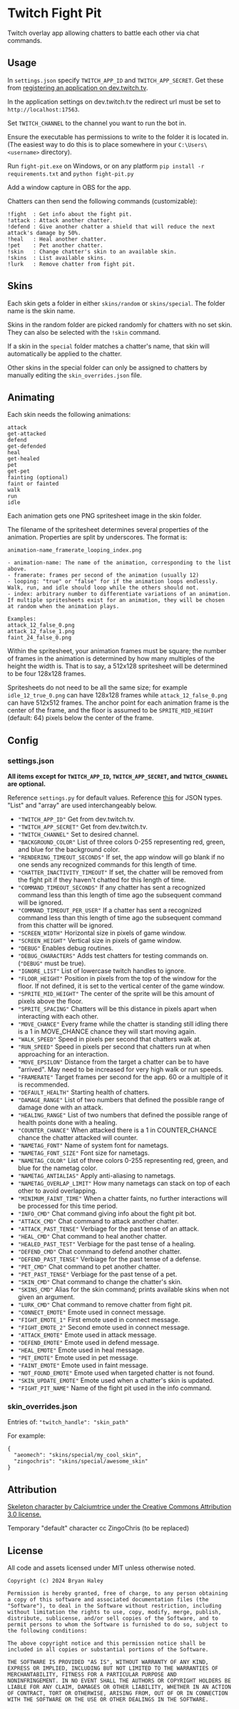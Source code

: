 # Twitch Fight Pit

Twitch overlay app allowing chatters to battle each other via chat commands.

## Usage

In `settings.json` specify `TWITCH_APP_ID` and `TWITCH_APP_SECRET`. Get these from [registering an application on dev.twitch.tv](https://dev.twitch.tv/docs/authentication/register-app/).

In the application settings on dev.twitch.tv the redirect url must be set to `http://localhost:17563`.

Set `TWITCH_CHANNEL` to the channel you want to run the bot in.

Ensure the executable has permissions to write to the folder it is located in. (The easiest way to do this is to place somewhere in your `C:\Users\<username>` directory).

Run `fight-pit.exe` on Windows, or on any platform `pip install -r requirements.txt` and `python fight-pit.py`

Add a window capture in OBS for the app.

Chatters can then send the following commands (customizable):
```
!fight  : Get info about the fight pit.
!attack : Attack another chatter.
!defend : Give another chatter a shield that will reduce the next attack's damage by 50%.
!heal   : Heal another chatter.
!pet    : Pet another chatter.
!skin   : Change chatter's skin to an available skin.
!skins  : List available skins.
!lurk   : Remove chatter from fight pit.
```

## Skins

Each skin gets a folder in either `skins/random` or `skins/special`. The folder name is the skin name.

Skins in the random folder are picked randomly for chatters with no set skin. They can also be selected with the `!skin` command.

If a skin in the `special` folder matches a chatter's name, that skin will automatically be applied to the chatter.

Other skins in the special folder can only be assigned to chatters by manually editing the `skin_overrides.json` file.

## Animating

Each skin needs the following animations:
```
attack
get-attacked
defend
get-defended
heal
get-healed
pet
get-pet
fainting (optional)
faint or fainted
walk
run
idle
```
Each animation gets one PNG spritesheet image in the skin folder.

The filename of the spritesheet determines several properties of the animation. Properties are split by underscores. The format is:
```
animation-name_framerate_looping_index.png

- animation-name: The name of the animation, corresponding to the list above.
- framerate: frames per second of the animation (usually 12)
- looping: "true" or "false" for if the animation loops endlessly. Walk, run, and idle should loop while the others should not.
- index: arbitrary number to differentiate variations of an animation. If multiple spritesheets exist for an animation, they will be chosen at random when the animation plays.

Examples:
attack_12_false_0.png
attack_12_false_1.png
faint_24_false_0.png
```

Within the spritesheet, your animation frames must be square; the number of frames in the animation is determined by how many multiples of the height the width is. That is to say, a 512x128 spritesheet will be determined to be four 128x128 frames.

Spritesheets do not need to be all the same size; for example `idle_12_true_0.png` can have 128x128 frames while `attack_12_false_0.png` can have 512x512 frames. The anchor point for each animation frame is the center of the frame, and the floor is assumed to be `SPRITE_MID_HEIGHT` (default: 64) pixels below the center of the frame.

## Config

### settings.json

**All items except for `TWITCH_APP_ID`, `TWITCH_APP_SECRET`, and `TWITCH_CHANNEL` are optional.**

Reference `settings.py` for default values. Reference [this](https://www.w3schools.com/js/js_json_datatypes.asp) for JSON types. "List" and "array" are used interchangeably below.

- `"TWITCH_APP_ID"` Get from dev.twitch.tv.
- `"TWITCH_APP_SECRET"` Get from dev.twitch.tv.
- `"TWITCH_CHANNEL"` Set to desired channel.
- `"BACKGROUND_COLOR"` List of three colors 0-255 representing red, green, and blue for the background color.
- `"RENDERING_TIMEOUT_SECONDS"` If set, the app window will go blank if no one sends any recognized commands for this length of time.
- `"CHATTER_INACTIVITY_TIMEOUT"` If set, the chatter will be removed from the fight pit if they haven't chatted for this length of time.
- `"COMMAND_TIMEOUT_SECONDS"` If any chatter has sent a recognized command less than this length of time ago the subsequent command will be ignored.
- `"COMMAND_TIMEOUT_PER_USER"` If a chatter has sent a recognized command less than this length of time ago the subsequent command from this chatter will be ignored.
- `"SCREEN_WIDTH"` Horizontal size in pixels of game window.
- `"SCREEN_HEIGHT"` Vertical size in pixels of game window.
- `"DEBUG"` Enables debug routines.
- `"DEBUG_CHARACTERS"` Adds test chatters for testing commands on. (`"DEBUG"` must be true).
- `"IGNORE_LIST"` List of lowercase twitch handles to ignore.
- `"FLOOR_HEIGHT"` Position in pixels from the top of the window for the floor. If not defined, it is set to the vertical center of the game window.
- `"SPRITE_MID_HEIGHT"` The center of the sprite will be this amount of pixels above the floor.
- `"SPRITE_SPACING"` Chatters will be this distance in pixels apart when interacting with each other.
- `"MOVE_CHANCE"` Every frame while the chatter is standing still idling there is a 1 in MOVE_CHANCE chance they will start moving again.
- `"WALK_SPEED"` Speed in pixels per second that chatters walk at.
- `"RUN_SPEED"` Speed in pixels per second that chatters run at when approaching for an interaction.
- `"MOVE_EPSILON"` Distance from the target a chatter can be to have "arrived". May need to be increased for very high walk or run speeds.
- `"FRAMERATE"` Target frames per second for the app. 60 or a multiple of it is recommended.
- `"DEFAULT_HEALTH"` Starting health of chatters.
- `"DAMAGE_RANGE"` List of two numbers that defined the possible range of damage done with an attack.
- `"HEALING_RANGE"` List of two numbers that defined the possible range of health points done with a healing.
- `"COUNTER_CHANCE"` When attacked there is a 1 in COUNTER_CHANCE chance the chatter attacked will counter.
- `"NAMETAG_FONT"` Name of system font for nametags.
- `"NAMETAG_FONT_SIZE"` Font size for nametags.
- `"NAMETAG_COLOR"` List of three colors 0-255 representing red, green, and blue for the nametag color.
- `"NAMETAG_ANTIALIAS"` Apply anti-aliasing to nametags.
- `"NAMETAG_OVERLAP_LIMIT"` How many nametags can stack on top of each other to avoid overlapping.
- `"MINIMUM_FAINT_TIME"` When a chatter faints, no further interactions will be processed for this time period.
- `"INFO_CMD"` Chat command giving info about the fight pit bot.
- `"ATTACK_CMD"` Chat command to attack another chatter.
- `"ATTACK_PAST_TENSE"` Verbiage for the past tense of an attack.
- `"HEAL_CMD"` Chat command to heal another chatter.
- `"HEALED_PAST_TEST"` Verbiage for the past tense of a healing.
- `"DEFEND_CMD"` Chat command to defend another chatter.
- `"DEFEND_PAST_TENSE"` Verbiage for the past tense of a defense.
- `"PET_CMD"` Chat command to pet another chatter.
- `"PET_PAST_TENSE"` Verbiage for the past tense of a pet.
- `"SKIN_CMD"` Chat command to change the chatter's skin.
- `"SKINS_CMD"` Alias for the skin command; prints available skins when not given an argument.
- `"LURK_CMD"` Chat command to remove chatter from fight pit.
- `"CONNECT_EMOTE"` Emote used in connect message.
- `"FIGHT_EMOTE_1"` First emote used in connect message.
- `"FIGHT_EMOTE_2"` Second emote used in connect message.
- `"ATTACK_EMOTE"` Emote used in attack message.
- `"DEFEND_EMOTE"` Emote used in defend message.
- `"HEAL_EMOTE"` Emote used in heal message.
- `"PET_EMOTE"` Emote used in pet message.
- `"FAINT_EMOTE"` Emote used in faint message.
- `"NOT_FOUND_EMOTE"` Emote used when targeted chatter is not found.
- `"SKIN_UPDATE_EMOTE"` Emote used when a chatter's skin is updated.
- `"FIGHT_PIT_NAME"` Name of the fight pit used in the info command.

### skin_overrides.json

Entries of: `"twitch_handle": "skin_path"`

For example:
```
{
  "aeomech": "skins/special/my_cool_skin",
  "zingochris": "skins/special/awesome_skin"
}
```

## Attribution

[Skeleton character by Calciumtrice under the Creative Commons Attribution 3.0 license.](https://opengameart.org/content/animated-skeleton)

Temporary "default" character cc ZingoChris (to be replaced)

## License

All code and assets licensed under MIT unless otherwise noted.

```
Copyright (c) 2024 Bryan Haley

Permission is hereby granted, free of charge, to any person obtaining
a copy of this software and associated documentation files (the
"Software"), to deal in the Software without restriction, including
without limitation the rights to use, copy, modify, merge, publish,
distribute, sublicense, and/or sell copies of the Software, and to
permit persons to whom the Software is furnished to do so, subject to
the following conditions:

The above copyright notice and this permission notice shall be
included in all copies or substantial portions of the Software.

THE SOFTWARE IS PROVIDED "AS IS", WITHOUT WARRANTY OF ANY KIND,
EXPRESS OR IMPLIED, INCLUDING BUT NOT LIMITED TO THE WARRANTIES OF
MERCHANTABILITY, FITNESS FOR A PARTICULAR PURPOSE AND
NONINFRINGEMENT. IN NO EVENT SHALL THE AUTHORS OR COPYRIGHT HOLDERS BE
LIABLE FOR ANY CLAIM, DAMAGES OR OTHER LIABILITY, WHETHER IN AN ACTION
OF CONTRACT, TORT OR OTHERWISE, ARISING FROM, OUT OF OR IN CONNECTION
WITH THE SOFTWARE OR THE USE OR OTHER DEALINGS IN THE SOFTWARE.
```